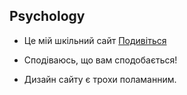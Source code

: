 ## Psychology

- Це мій шкільний сайт [Подивіться](https://xbbtea.github.io/Psychology/)
* Сподіваюсь, що вам сподобається!
+ Дизайн сайту є трохи поламанним.
